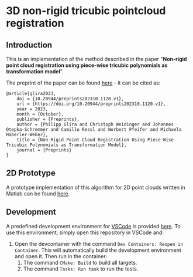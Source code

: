 # 3D non-rigid tricubic pointcloud registration

## Introduction

This is an implementation of the method described in the paper "**Non-rigid point cloud registration using piece-wise tricubic polynomials as transformation model**".

The preprint of the paper can be found [here](https://www.preprints.org/manuscript/202310.1120) - it can be cited as:

```
@article{glira2023,
	doi = {10.20944/preprints202310.1120.v1},
	url = {https://doi.org/10.20944/preprints202310.1120.v1},
	year = 2023,
	month = {October},
	publisher = {Preprints},
	author = {Philipp Glira and Christoph Weidinger and Johannes Otepka-Schremmer and Camillo Ressl and Norbert Pfeifer and Michaela Haberler-Weber},
	title = {Non-Rigid Point Cloud Registration Using Piece-Wise Tricubic Polynomials as Transformation Model},
	journal = {Preprints}
}
```

## 2D Prototype

A prototype implementation of this algorithm for 2D point clouds written in Matlab can be found [here](https://github.com/AIT-Assistive-Autonomous-Systems/2D_nonrigid_tricubic_pointcloud_registration).

## Development

A predefined development environment for [VSCode](https://code.visualstudio.com) is provided [here](.devcontainer/). To use this environment, simply open this repository in VSCode and:
1. Open the devcontainer with the command ``Dev Containers: Reopen in Container``. This will automatically build the development environment and open it. Then run in the container:
	1. The command ``CMake: Build`` to build all targets.
	2. The command ``Tasks: Run task`` to run the tests.